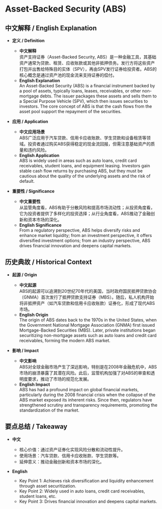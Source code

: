 # Asset-Backed Security (ABS)

## 中文解释 / English Explanation

* **定义 / Definition**  
  - **中文解释**  
    资产支持证券（Asset-Backed Security, ABS）是一种金融工具，其基础资产通常为贷款、租赁、应收账款或其他非抵押债务。发行方将这些资产打包并出售给特殊目的实体（SPV），再由SPV发行证券给投资者。ABS的核心概念是通过资产池的现金流来支持证券的偿付。  
  - **English Explanation**  
    An Asset-Backed Security (ABS) is a financial instrument backed by a pool of assets, typically loans, leases, receivables, or other non-mortgage debts. The issuer packages these assets and sells them to a Special Purpose Vehicle (SPV), which then issues securities to investors. The core concept of ABS is that the cash flows from the asset pool support the repayment of the securities.

* **应用 / Application**  
  - **中文应用场景**  
    ABS广泛应用于汽车贷款、信用卡应收账款、学生贷款和设备租赁等领域。投资者通过购买ABS获得稳定的现金流回报，但需注意基础资产的质量和违约风险。  
  - **English Application**  
    ABS is widely used in areas such as auto loans, credit card receivables, student loans, and equipment leasing. Investors gain stable cash flow returns by purchasing ABS, but they must be cautious about the quality of the underlying assets and the risk of default.

* **重要性 / Significance**  
  - **中文重要性**  
    从监管角度看，ABS有助于分散风险和提高市场流动性；从投资角度看，它为投资者提供了多样化的投资选择；从行业角度看，ABS推动了金融创新和资本市场的深化。  
  - **English Significance**  
    From a regulatory perspective, ABS helps diversify risks and enhance market liquidity; from an investment perspective, it offers diversified investment options; from an industry perspective, ABS drives financial innovation and deepens capital markets.

## 历史典故 / Historical Context

* **起源 / Origin**  
  - **中文起源**  
    ABS的起源可以追溯到20世纪70年代的美国，当时政府国民抵押贷款协会（GNMA）首次发行了抵押贷款支持证券（MBS）。随后，私人机构开始将非抵押资产（如汽车贷款和信用卡应收账款）证券化，形成了现代ABS市场。  
  - **English Origin**  
    The origin of ABS dates back to the 1970s in the United States, when the Government National Mortgage Association (GNMA) first issued Mortgage-Backed Securities (MBS). Later, private institutions began securitizing non-mortgage assets such as auto loans and credit card receivables, forming the modern ABS market.

* **影响 / Impact**  
  - **中文影响**  
    ABS对全球金融市场产生了深远影响，特别是在2008年金融危机中，ABS市场的崩溃暴露了其潜在风险。此后，监管机构加强了对ABS的审查和透明度要求，推动了市场的规范化发展。  
  - **English Impact**  
    ABS has had a profound impact on global financial markets, particularly during the 2008 financial crisis when the collapse of the ABS market exposed its inherent risks. Since then, regulators have strengthened scrutiny and transparency requirements, promoting the standardization of the market.

## 要点总结 / Takeaway

* **中文**  
  - 核心价值：通过资产证券化实现风险分散和流动性提升。  
  - 使用场景：汽车贷款、信用卡应收账款、学生贷款等。  
  - 延伸意义：推动金融创新和资本市场的深化。  

* **English**  
  - Key Point 1: Achieves risk diversification and liquidity enhancement through asset securitization.  
  - Key Point 2: Widely used in auto loans, credit card receivables, student loans, etc.  
  - Key Point 3: Drives financial innovation and deepens capital markets.
